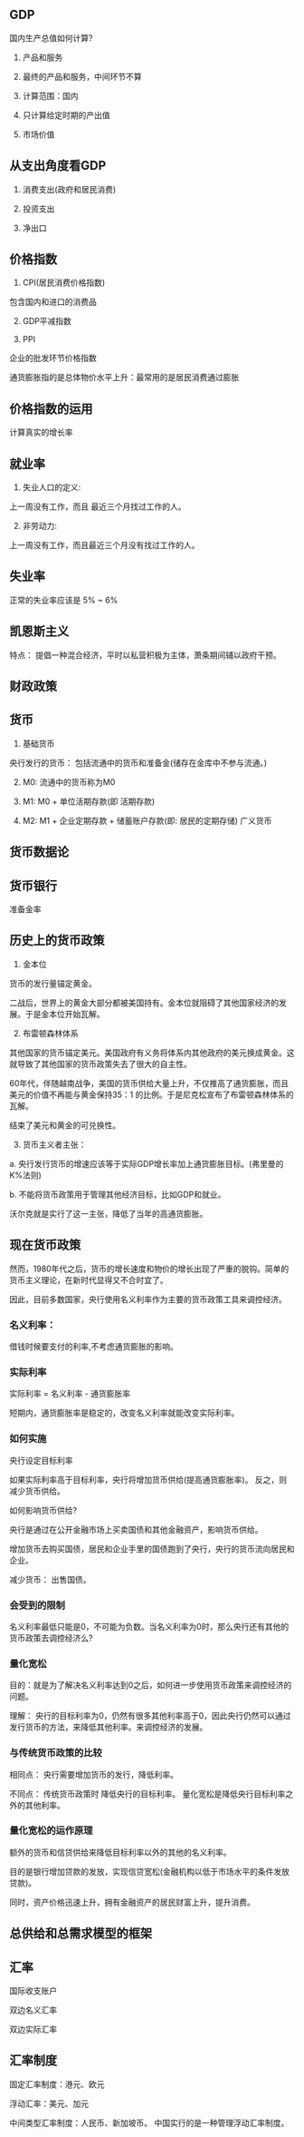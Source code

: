 
## GDP

国内生产总值如何计算?

1. 产品和服务

2. 最终的产品和服务，中间环节不算

3. 计算范围：国内

4. 只计算给定时期的产出值

5. 市场价值

## 从支出角度看GDP

1. 消费支出(政府和居民消费)

2. 投资支出

3. 净出口


## 价格指数

1. CPI(居民消费价格指数)

包含国内和进口的消费品

2. GDP平减指数

3. PPI

企业的批发环节价格指数


通货膨胀指的是总体物价水平上升：最常用的是居民消费通过膨胀

## 价格指数的运用

计算真实的增长率


## 就业率

1. 失业人口的定义:

上一周没有工作，而且 最近三个月找过工作的人。

2. 非劳动力:

上一周没有工作，而且最近三个月没有找过工作的人。

## 失业率

正常的失业率应该是 5% ~ 6%

## 凯恩斯主义

特点： 提倡一种混合经济，平时以私营积极为主体，萧条期间辅以政府干预。

## 财政政策


## 货币

1. 基础货币

央行发行的货币： 包括流通中的货币和准备金(储存在金库中不参与流通。)

2. M0:  流通中的货币称为M0

3. M1: M0 + 单位活期存款(即 活期存款)

4. M2: M1 + 企业定期存款 + 储蓄账户存款(即: 居民的定期存储)  广义货币

## 货币数据论


## 货币银行

准备金率

##  历史上的货币政策

1. 金本位

货币的发行量锚定黄金。

二战后，世界上的黄金大部分都被美国持有。金本位就阻碍了其他国家经济的发展。于是金本位开始瓦解。

2. 布雷顿森林体系

其他国家的货币锚定美元。美国政府有义务将体系内其他政府的美元换成黄金。这就导致了其他国家的货币政策失去了很大的自主性。

60年代，伴随越南战争，美国的货币供给大量上升，不仅推高了通货膨胀，而且美元的价值不再能与黄金保持35：1 的比例。于是尼克松宣布了布雷顿森林体系的瓦解。

结束了美元和黄金的可兑换性。

3. 货币主义者主张：

a. 央行发行货币的增速应该等于实际GDP增长率加上通货膨胀目标。(弗里曼的K%法则)

b. 不能将货币政策用于管理其他经济目标，比如GDP和就业。

沃尔克就是实行了这一主张，降低了当年的高通货膨胀。



## 现在货币政策

然而，1980年代之后，货币的增长速度和物价的增长出现了严重的脱钩。简单的货币主义理论，在新时代显得又不合时宜了。

因此，目前多数国家，央行使用名义利率作为主要的货币政策工具来调控经济。

### 名义利率：

借钱时候要支付的利率,不考虑通货膨胀的影响。

### 实际利率

实际利率 = 名义利率 - 通货膨胀率

短期内，通货膨胀率是稳定的，改变名义利率就能改变实际利率。

### 如何实施 

央行设定目标利率

如果实际利率高于目标利率，央行将增加货币供给(提高通货膨胀率)。 反之，则减少货币供给。


如何影响货币供给?

央行是通过在公开金融市场上买卖国债和其他金融资产，影响货币供给。

增加货币去购买国债，居民和企业手里的国债跑到了央行，央行的货币流向居民和企业。

减少货币： 出售国债。

### 会受到的限制

名义利率最低只能是0，不可能为负数。当名义利率为0时，那么央行还有其他的货币政策去调控经济么?


### 量化宽松

目的：就是为了解决名义利率达到0之后，如何进一步使用货币政策来调控经济的问题。

理解： 央行的目标利率为0，仍然有很多其他利率高于0，因此央行仍然可以通过发行货币的方法，来降低其他利率。来调控经济的发展。


### 与传统货币政策的比较

相同点： 央行需要增加货币的发行，降低利率。

不同点： 传统货币政策时 降低央行的目标利率。 量化宽松是降低央行目标利率之外的其他利率。


### 量化宽松的运作原理

额外的货币和信贷供给来降低目标利率以外的其他的名义利率。

目的是银行增加贷款的发放，实现信贷宽松(金融机构以低于市场水平的条件发放贷款)。

同时，资产价格迅速上升，拥有金融资产的居民财富上升，提升消费。

## 总供给和总需求模型的框架




## 汇率

 国际收支账户

 双边名义汇率

 双边实际汇率

 ## 汇率制度

 固定汇率制度：港元、欧元

 浮动汇率：美元、加元

 中间类型汇率制度：人民币、新加坡币。 中国实行的是一种管理浮动汇率制度。

































